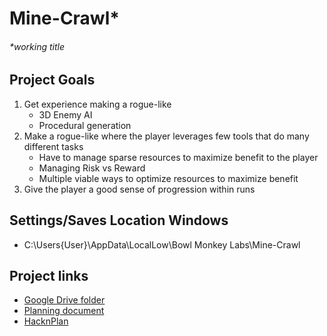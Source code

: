 # Mine-Crawl*
###### *working title

## Project Goals
1. Get experience making a rogue-like
   - 3D Enemy AI
   - Procedural generation
2. Make a rogue-like where the player leverages few tools that do many different tasks
   - Have to manage sparse resources to maximize benefit to the player
   - Managing Risk vs Reward
   - Multiple viable ways to optimize resources to maximize benefit
3. Give the player a good sense of progression within runs

## Settings/Saves Location Windows
- C:\Users\{User}\AppData\LocalLow\Bowl Monkey Labs\Mine-Crawl

## Project links
- [Google Drive folder](https://drive.google.com/drive/folders/1HFU0kCJsle3A-mLqPEWtKl2cRhlXcuas?usp=share_link)
- [Planning document](https://docs.google.com/document/d/1z5yLVYS_aeklxNvP_5hjAncdHvgVxLulYlT00dvmlOs/edit#heading=h.b6rhuuqjpfra)
- [HacknPlan](https://app.hacknplan.com/p/167760/kanban)